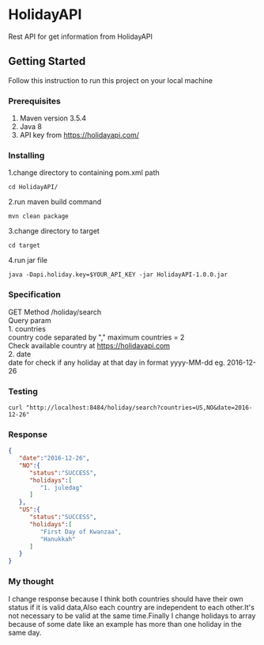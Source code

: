 # HolidayAPI
Rest API for get information from HolidayAPI
## Getting Started
Follow this instruction to run this project on your local machine
### Prerequisites
1. Maven version 3.5.4<br />
2. Java 8<br />
3. API key from https://holidayapi.com/<br />
### Installing
1.change directory to containing pom.xml path<br />
```
cd HolidayAPI/
```
2.run maven build command<br />
```
mvn clean package
```
3.change directory to target
```
cd target
```
4.run jar file
```
java -Dapi.holiday.key=$YOUR_API_KEY -jar HolidayAPI-1.0.0.jar
```
### Specification
GET Method /holiday/search<br />
Query param<br />
    1. countries<br /> 
        country code separated by "," maximum countries = 2<br />
        Check available country at https://holidayapi.com<br />
    2. date<br />
        date for check if any holiday at that day in format yyyy-MM-dd eg. 2016-12-26<br />

### Testing
```
curl "http://localhost:8484/holiday/search?countries=US,NO&date=2016-12-26"
```
### Response
``` JSON
{
   "date":"2016-12-26",
   "NO":{
      "status":"SUCCESS",
      "holidays":[
         "1. juledag"
      ]
   },
   "US":{
      "status":"SUCCESS",
      "holidays":[
         "First Day of Kwanzaa",
         "Hanukkah"
      ]
   }
}
```
### My thought

   I change response because I think both countries should have their own status if it is valid data,Also each country are independent to each other.It's not necessary to be valid at the same time.Finally I change holidays to array because of some date like an example has more than one holiday in the same day.


